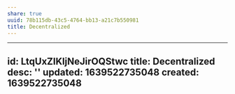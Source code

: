 ```yaml
---
share: true
uuid: 78b115db-43c5-4764-bb13-a21c7b550981
title: Decentralized
---
```

---
id: LtqUxZIKljNeJirOQStwc
title: Decentralized
desc: ''
updated: 1639522735048
created: 1639522735048
---

